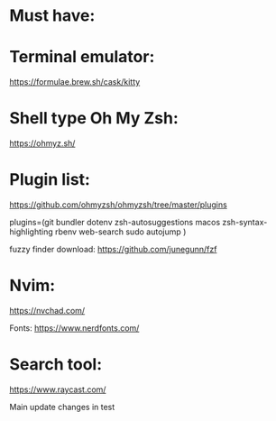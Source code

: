 # Must have:

# Terminal emulator:

https://formulae.brew.sh/cask/kitty

# Shell type Oh My Zsh:

https://ohmyz.sh/

# Plugin list:

https://github.com/ohmyzsh/ohmyzsh/tree/master/plugins

plugins=(git
bundler
dotenv
zsh-autosuggestions
macos
zsh-syntax-highlighting
rbenv
web-search
sudo
autojump
)

fuzzy finder download:
https://github.com/junegunn/fzf

# Nvim:

https://nvchad.com/

Fonts:
https://www.nerdfonts.com/

# Search tool:

https://www.raycast.com/

Main update
changes in test
